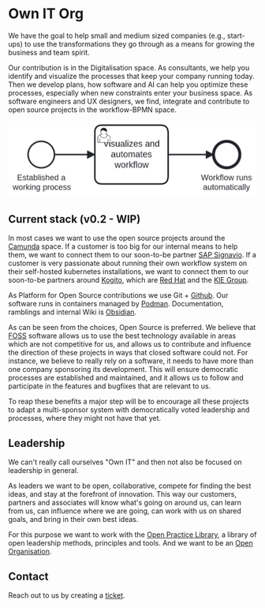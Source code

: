 # Own IT Org

We have the goal to help small and medium sized companies (e.g., start-ups) to
use the transformations they go through as a means for growing the business and
team spirit.

Our contribution is in the Digitalisation space. As consultants, we help you
identify and visualize the processes that keep your company running today. Then
we develop plans, how software and AI can help you optimize these processes,
especially when new constraints enter your business space.
As software engineers and UX designers, we find, integrate and contribute to
open source projects in the workflow-BPMN space.

![Example BPMN workflow](https://raw.githubusercontent.com/Own-I-T-Org/.github/main/marketing/leadership_mindset.png)

## Current stack (v0.2 - WIP)

In most cases we want to use the open source projects around the
[Camunda](https://github.com/camunda) space.
If a customer is too big for our internal means to help them, we want to
connect them to our soon-to-be partner
[SAP Signavio](https://github.com/signavio).
If a customer is very passionate about running their own workflow system on
their self-hosted kubernetes installations, we want to connect them to our
soon-to-be partners around [Kogito](http://kogito.kie.org/), which are
[Red Hat](https://redhat.com) and the [KIE Group](https://github.com/kiegroup).

As Platform for Open Source contributions we use Git +
[Github](https://github.com/). Our software runs in containers managed by
[Podman](https://github.com/containers/podman).
Documentation, ramblings and internal Wiki is
[Obsidian](https://github.com/obsidianmd).

As can be seen from the choices, Open Source is preferred. We believe that
[FOSS](https://en.wikipedia.org/wiki/Free_and_open-source_software) software
allows us to use the best technology available in areas
which are not competitive for us, and allows us to contribute and influence the
direction of these projects in ways that closed software could not.
For instance, we believe to really rely on a software, it needs to have more
than one company sponsoring its development. This will ensure democratic
processes are established and maintained, and it allows us to follow and
participate in the features and bugfixes that are relevant to us.

To reap these benefits a major step will be to encourage all these projects to
adapt a multi-sponsor system with democratically voted leadership and
processes, where they might not have that yet.

## Leadership

We can't really call ourselves "Own IT" and then not also be focused on
leadership in general.

As leaders we want to be open, collaborative, compete for finding the best
ideas, and stay at the forefront of innovation. This way our customers,
partners and associates will know what's going on around us, can learn from us,
can influence where we are going, can work with us on shared goals, and bring
in their own best ideas.

For this purpose we want to work with the
[Open Practice Library](https://github.com/openpracticelibrary), a library of
open leadership methods, principles and tools. And we want to be an
[Open Organisation](https://github.com/open-organization).

## Contact

Reach out to us by creating a [ticket](https://github.com/Own-I-T-Org/.github/issues).
